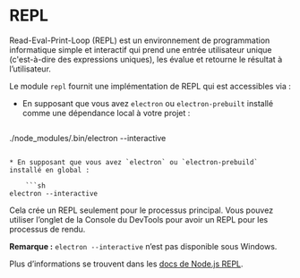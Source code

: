 # REPL

Read-Eval-Print-Loop (REPL) est un environnement de programmation informatique simple et interactif qui prend une entrée utilisateur unique (c'est-à-dire des expressions uniques), les évalue et retourne le résultat à l’utilisateur.

Le module `repl` fournit une implémentation de REPL qui est accessibles via :

* En supposant que vous avez `electron` ou `electron-prebuilt` installé comme une dépendance local à votre projet :
    
    ```sh
./node_modules/.bin/electron --interactive
```

* En supposant que vous avez `electron` ou `electron-prebuild` installé en global :
    
    ```sh
electron --interactive
```

Cela crée un REPL seulement pour le processus principal. Vous pouvez utiliser l’onglet de la Console du DevTools pour avoir un REPL pour les processus de rendu.

**Remarque :** `electron --interactive` n’est pas disponible sous Windows.

Plus d’informations se trouvent dans les [docs de Node.js REPL](https://nodejs.org/dist/latest/docs/api/repl.html).